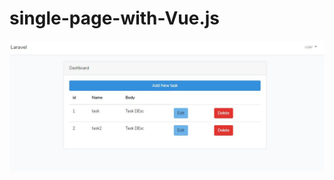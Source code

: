 # single-page-with-Vue.js

![image](https://github.com/chihyiwu/single-page-with-Vue.js/blob/master/擷取.JPG)

